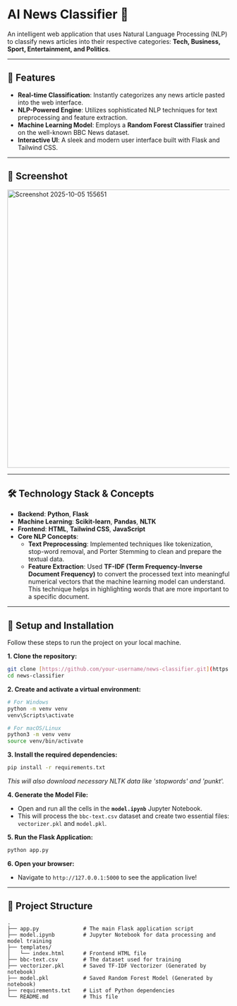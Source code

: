 # AI News Classifier 📰

An intelligent web application that uses Natural Language Processing (NLP) to classify news articles into their respective categories: **Tech, Business, Sport, Entertainment, and Politics**.

---

## 🚀 Features

-   **Real-time Classification**: Instantly categorizes any news article pasted into the web interface.
-   **NLP-Powered Engine**: Utilizes sophisticated NLP techniques for text preprocessing and feature extraction.
-   **Machine Learning Model**: Employs a **Random Forest Classifier** trained on the well-known BBC News dataset.
-   **Interactive UI**: A sleek and modern user interface built with Flask and Tailwind CSS.

---

## 📸 Screenshot
<img width="1365" height="630" alt="Screenshot 2025-10-05 155651" src="https://github.com/user-attachments/assets/90b756ee-b866-4ce2-b5ee-77d628165dd1" />

---

## 🛠️ Technology Stack & Concepts

-   **Backend**: **Python**, **Flask**
-   **Machine Learning**: **Scikit-learn**, **Pandas**, **NLTK**
-   **Frontend**: **HTML**, **Tailwind CSS**, **JavaScript**
-   **Core NLP Concepts**:
    -   **Text Preprocessing**: Implemented techniques like tokenization, stop-word removal, and Porter Stemming to clean and prepare the textual data.
    -   **Feature Extraction**: Used **TF-IDF (Term Frequency-Inverse Document Frequency)** to convert the processed text into meaningful numerical vectors that the machine learning model can understand. This technique helps in highlighting words that are more important to a specific document.

---

## 🔧 Setup and Installation

Follow these steps to run the project on your local machine.

**1. Clone the repository:**
```bash
git clone [https://github.com/your-username/news-classifier.git](https://github.com/your-username/news-classifier.git)
cd news-classifier
```

**2. Create and activate a virtual environment:**
```bash
# For Windows
python -m venv venv
venv\Scripts\activate

# For macOS/Linux
python3 -m venv venv
source venv/bin/activate
```

**3. Install the required dependencies:**
```bash
pip install -r requirements.txt
```
*This will also download necessary NLTK data like 'stopwords' and 'punkt'.*

**4. Generate the Model File:**
- Open and run all the cells in the **`model.ipynb`** Jupyter Notebook.
- This will process the `bbc-text.csv` dataset and create two essential files: `vectorizer.pkl` and `model.pkl`.

**5. Run the Flask Application:**
```bash
python app.py
```

**6. Open your browser:**
- Navigate to `http://127.0.0.1:5000` to see the application live!

---

## 📁 Project Structure

```
.
├── app.py              # The main Flask application script
├── model.ipynb         # Jupyter Notebook for data processing and model training
├── templates/
│   └── index.html      # Frontend HTML file
├── bbc-text.csv        # The dataset used for training
├── vectorizer.pkl      # Saved TF-IDF Vectorizer (Generated by notebook)
├── model.pkl           # Saved Random Forest Model (Generated by notebook)
├── requirements.txt    # List of Python dependencies
└── README.md           # This file
```
